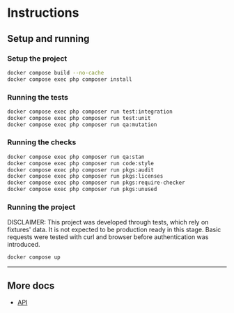 # Instructions

## Setup and running

### Setup the project
```sh
docker compose build --no-cache
docker compose exec php composer install
```

### Running the tests
```sh
docker compose exec php composer run test:integration
docker compose exec php composer run test:unit
docker compose exec php composer run qa:mutation
```

### Running the checks
```sh
docker compose exec php composer run qa:stan
docker compose exec php composer run code:style
docker compose exec php composer run pkgs:audit
docker compose exec php composer run pkgs:licenses
docker compose exec php composer run pkgs:require-checker
docker compose exec php composer run pkgs:unused
```

### Running the project

DISCLAIMER: This project was developed through tests, which rely on fixtures' data.
It is not expected to be production ready in this stage.
Basic requests were tested with curl and browser before authentication was introduced.

```sh
docker compose up
```


- - -

## More docs
- [API](docs/API.md)
